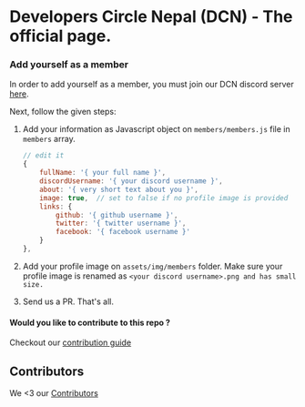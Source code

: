 # Developers Circle Nepal (DCN) - The official page.

### Add yourself as a member
 In order to add yourself as a member, you must join our DCN discord server [here](https://discord.gg/acVJSXP).
 
 Next, follow the given steps:

1. Add your information as Javascript object on `members/members.js` file in `members` array.

    ```js
    // edit it
    {
        fullName: '{ your full name }',
        discordUsername: '{ your discord username }',
        about: '{ very short text about you }',
        image: true,  // set to false if no profile image is provided
        links: {
            github: '{ github username }',
            twitter: '{ twitter username }',
            facebook: '{ facebook username }'
        }
    },
    ```
2. Add your profile image on `assets/img/members` folder.
    Make sure your profile image is renamed as `<your discord username>.png and has small size.`
3. Send us a PR. That's all.

#### Would you like to contribute to this repo ?
Checkout our [contribution guide](https://github.com/dev-circle-np/dev-circle-np.github.io/blob/master/CONTRIBUTION.md)

## Contributors
We <3 our [Contributors](https://github.com/dev-circle-np/dev-circle-np.github.io/graphs/contributors) 
